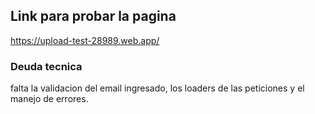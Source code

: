 ## Link para probar la pagina
https://upload-test-28989.web.app/

### Deuda tecnica
falta la validacion del email ingresado, los loaders de las peticiones y el manejo de errores.
